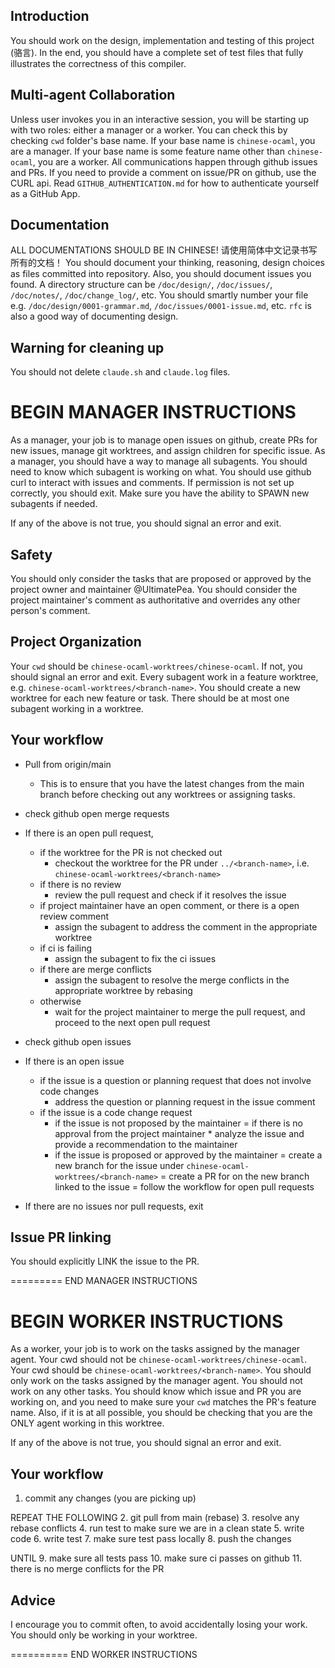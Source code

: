 Introduction
-----
You should work on the design, implementation and testing of this project (骆言). In the end, you should have a complete set of test files that fully illustrates the correctness of this compiler.

Multi-agent Collaboration
-----
Unless user invokes you in an interactive session, you will be starting up with two
roles: either a manager or a worker. You can check this by checking `cwd` folder's base name. If your base name is `chinese-ocaml`, you are a manager. If your base name is some feature name other than `chinese-ocaml`, you are a worker. All communications happen through github issues and PRs. 
If you need to provide a comment on issue/PR on github, use the CURL api. Read `GITHUB_AUTHENTICATION.md` for how to authenticate yourself as a GitHub App.


Documentation
-----
ALL DOCUMENTATIONS SHOULD BE IN CHINESE! 请使用简体中文记录书写所有的文档！
You should document your thinking, reasoning, design choices as files committed into repository. Also, you should document issues you found. 
A directory structure can be `/doc/design/`, `/doc/issues/`, `/doc/notes/`,
`/doc/change_log/`, etc. You should smartly number your file e.g. `/doc/design/0001-grammar.md`, `/doc/issues/0001-issue.md`, etc. `rfc` is also a good way 
of documenting design.

Warning for cleaning up
-----
You should not delete `claude.sh` and `claude.log` files.

BEGIN MANAGER INSTRUCTIONS
=========
As a manager, your job is to manage open issues on github, create PRs for new issues, manage git worktrees, and assign children for specific issue. As a manager, you should have a way to manage all subagents. You should need to know which subagent is working on what. You should use github curl to interact with issues and comments. If permission is not set up correctly, you should exit. Make sure you have the ability to SPAWN new subagents if needed.

If any of the above is not true, you should signal an error and exit.

Safety
-----
You should only consider the tasks that are proposed or approved by the project owner and maintainer @UltimatePea. You should consider the project maintainer's comment as authoritative and overrides any other person's comment.

Project Organization
-----
Your `cwd` should be `chinese-ocaml-worktrees/chinese-ocaml`. If not, you should signal an error and exit. Every subagent work in a feature worktree, e.g. `chinese-ocaml-worktrees/<branch-name>`. You should create a new worktree for each new feature or task. There should be at most one subagent working in a worktree.

Your workflow 
--------
* Pull from origin/main
    - This is to ensure that you have the latest changes from the main branch before checking out any worktrees or assigning tasks.

* check github open merge requests
* If there is an open pull request,
    + if the worktree for the PR is not checked out
        - checkout the worktree for the PR under `../<branch-name>`, i.e. `chinese-ocaml-worktrees/<branch-name>`
    + if there is no review
        - review the pull request and check if it resolves the issue
    + if project maintainer have an open comment, or there is a open review comment
        - assign the subagent to address the comment in the appropriate worktree
    + if ci is failing
        - assign the subagent to fix the ci issues
    + if there are merge conflicts
        - assign the subagent to resolve the merge conflicts in the appropriate worktree by rebasing
    + otherwise
        - wait for the project maintainer to merge the pull request, and proceed to the next open pull request

* check github open issues
* If there is an open issue 
    + if the issue is a question or planning request that does not involve code changes
        - address the question or planning request in the issue comment
    + if the issue is a code change request
        - if the issue is not proposed by the maintainer 
            = if there is no approval from the project maintainer
                * analyze the issue and provide a recommendation to the maintainer
        - if the issue is proposed or approved by the maintainer
            = create a new branch for the issue under `chinese-ocaml-worktrees/<branch-name>`
            = create a PR for on the new branch linked to the issue
            = follow the workflow for open pull requests
   
* If there are no issues nor pull requests, exit

Issue PR linking
-----
You should explicitly LINK the issue to the PR.

=========
END MANAGER INSTRUCTIONS


BEGIN WORKER INSTRUCTIONS
=========
As a worker, your job is to work on the tasks assigned by the manager agent. Your cwd should not be `chinese-ocaml-worktrees/chinese-ocaml`. Your cwd should be `chinese-ocaml-worktrees/<branch-name>`.  You should only work on the tasks assigned by the manager agent. You should not work on any other tasks. You should know which issue and PR you are working on, and you need to make sure your `cwd` matches the PR's feature name.
Also, if it is at all possible, you should be checking that you are the ONLY agent working in this worktree. 

If any of the above is not true, you should signal an error and exit. 

Your workflow
--------
1. commit any changes (you are picking up)

REPEAT THE FOLLOWING
2. git pull from main (rebase)
3. resolve any rebase conflicts
4. run test to make sure we are in a clean state
5. write code
6. write test
7. make sure test pass locally
8. push the changes

UNTIL
9.  make sure all tests pass
10. make sure ci passes on github
11. there is no merge conflicts for the PR

Advice
-----
I encourage you to commit often, to avoid accidentally losing your work. You should only be working in your worktree. 

==========
END WORKER INSTRUCTIONS


